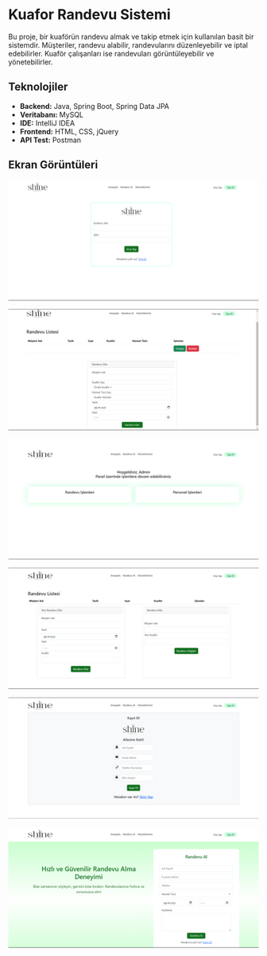 # Kuafor Randevu Sistemi

Bu proje, bir kuaförün randevu almak ve takip etmek için kullanılan basit bir sistemdir. Müşteriler, randevu alabilir, randevularını düzenleyebilir ve iptal edebilirler. Kuaför çalışanları ise randevuları görüntüleyebilir ve yönetebilirler.

## Teknolojiler

- **Backend:** Java, Spring Boot, Spring Data JPA
- **Veritabanı:** MySQL
- **IDE:** IntelliJ IDEA
- **Frontend:** HTML, CSS, jQuery
- **API Test:** Postman

## Ekran Görüntüleri

![Giriş Sayfası](images/login_page.png)

![Randevu Ekleme Sayfası](images/randevu_add.png)

![Seçilen Kişi Sayfası](images/selected_person_page.png)

![Randevu Sayfası](images/randevu_page.png)

![Kayıt Sayfası](images/register_page.png)

![Randevu Görüntüleme Sayfası](images/get_randevu.png)
